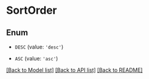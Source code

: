 # SortOrder


## Enum

* `DESC` (value: `'desc'`)

* `ASC` (value: `'asc'`)

[[Back to Model list]](../README.md#documentation-for-models) [[Back to API list]](../README.md#documentation-for-api-endpoints) [[Back to README]](../README.md)


